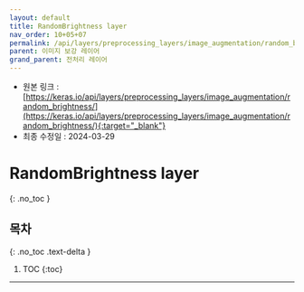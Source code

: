 ```yaml
---
layout: default
title: RandomBrightness layer
nav_order: 10+05+07
permalink: /api/layers/preprocessing_layers/image_augmentation/random_brightness/
parent: 이미지 보강 레이어
grand_parent: 전처리 레이어
---
```


* 원본 링크 : [https://keras.io/api/layers/preprocessing_layers/image_augmentation/random_brightness/](https://keras.io/api/layers/preprocessing_layers/image_augmentation/random_brightness/){:target="_blank"}
* 최종 수정일 : 2024-03-29

# RandomBrightness layer
{: .no_toc }

## 목차
{: .no_toc .text-delta }

1. TOC
{:toc}

---

